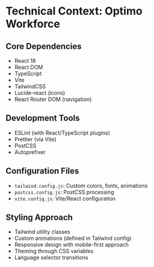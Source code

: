 # Technical Context: Optimo Workforce

## Core Dependencies
- React 18
- React DOM
- TypeScript
- Vite
- TailwindCSS
- Lucide-react (icons)
- React Router DOM (navigation)

## Development Tools
- ESLint (with React/TypeScript plugins)
- Prettier (via Vite)
- PostCSS
- Autoprefixer

## Configuration Files
- `tailwind.config.js`: Custom colors, fonts, animations
- `postcss.config.js`: PostCSS processing
- `vite.config.js`: Vite/React configuration

## Styling Approach
- Tailwind utility classes
- Custom animations (defined in Tailwind config)
- Responsive design with mobile-first approach
- Theming through CSS variables
- Language selector transitions
